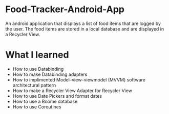 # Food-Tracker-Android-App
An android application that displays a list of food items that are logged by the user. The food items are stored in a local database and are displayed in a Recycler View.

# What I learned
* How to use Databinding
* How to make Databinding adapters
* How to implimented Model–view–viewmodel (MVVM) software architectural pattern
* How to make a Recycler View Adapter for Recycler View
* How to use Date Pickers and format dates
* How to use a Roome database
* How to use Coroutines
